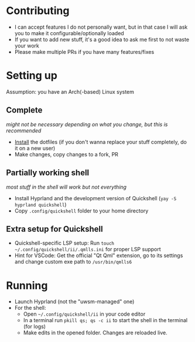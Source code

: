 # Contributing

- I can accept features I do not personally want, but in that case I will ask you to make it configurable/optionally loaded
- If you want to add new stuff, it's a good idea to ask me first to not waste your work
- Please make multiple PRs if you have many features/fixes

# Setting up

Assumption: you have an Arch(-based) Linux system

## Complete

_might not be necessary depending on what you change, but this is recommended_

- [Install](https://end-4.github.io/dots-hyprland-wiki/en/ii-qs/01setup/) the dotfiles (if you don't wanna replace your stuff completely, do it on a new user)
- Make changes, copy changes to a fork, PR

## Partially working shell

_most stuff in the shell will work but not everything_

- Install Hyprland and the development version of Quickshell (`yay -S hyprland quickshell`)
- Copy `.config/quickshell` folder to your home directory

## Extra setup for Quickshell
- Quickshell-specific LSP setup: Run `touch ~/.config/quickshell/ii/.qmlls.ini` for proper LSP support
- Hint for VSCode: Get the official "Qt Qml" extension, go to its settings and change custom exe path to `/usr/bin/qmlls6`

# Running

- Launch Hyprland (not the "uwsm-managed" one)
- For the shell:
  - Open `~/.config/quickshell/ii` in your code editor
  - In a terminal run `pkill qs; qs -c ii` to start the shell in the terminal (for logs)
  - Make edits in the opened folder. Changes are reloaded live.
